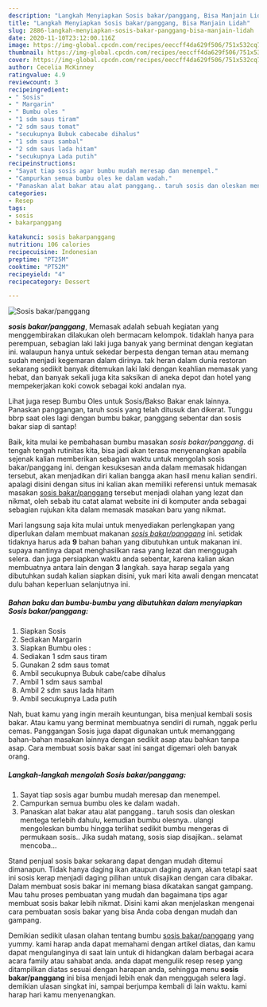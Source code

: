 ```yaml
---
description: "Langkah Menyiapkan Sosis bakar/panggang, Bisa Manjain Lidah"
title: "Langkah Menyiapkan Sosis bakar/panggang, Bisa Manjain Lidah"
slug: 2886-langkah-menyiapkan-sosis-bakar-panggang-bisa-manjain-lidah
date: 2020-11-10T23:12:00.116Z
image: https://img-global.cpcdn.com/recipes/eeccff4da629f506/751x532cq70/sosis-bakarpanggang-foto-resep-utama.jpg
thumbnail: https://img-global.cpcdn.com/recipes/eeccff4da629f506/751x532cq70/sosis-bakarpanggang-foto-resep-utama.jpg
cover: https://img-global.cpcdn.com/recipes/eeccff4da629f506/751x532cq70/sosis-bakarpanggang-foto-resep-utama.jpg
author: Cecelia McKinney
ratingvalue: 4.9
reviewcount: 3
recipeingredient:
- " Sosis"
- " Margarin"
- " Bumbu oles "
- "1 sdm saus tiram"
- "2 sdm saus tomat"
- "secukupnya Bubuk cabecabe dihalus"
- "1 sdm saus sambal"
- "2 sdm saus lada hitam"
- "secukupnya Lada putih"
recipeinstructions:
- "Sayat tiap sosis agar bumbu mudah meresap dan menempel."
- "Campurkan semua bumbu oles ke dalam wadah."
- "Panaskan alat bakar atau alat panggang.. taruh sosis dan oleskan mentega terlebih dahulu, kemudian bumbu olesnya.. ulangi mengoleskan bumbu hingga terlihat sedikit bumbu mengeras di permukaan sosis.. Jika sudah matang, sosis siap disajikan.. selamat mencoba..."
categories:
- Resep
tags:
- sosis
- bakarpanggang

katakunci: sosis bakarpanggang 
nutrition: 106 calories
recipecuisine: Indonesian
preptime: "PT25M"
cooktime: "PT52M"
recipeyield: "4"
recipecategory: Dessert

---
```



![Sosis bakar/panggang](https://img-global.cpcdn.com/recipes/eeccff4da629f506/751x532cq70/sosis-bakarpanggang-foto-resep-utama.jpg)

<b><i>sosis bakar/panggang</i></b>, Memasak adalah sebuah kegiatan yang menggembirakan dilakukan oleh bermacam kelompok. tidaklah hanya para perempuan, sebagian laki laki juga banyak yang berminat dengan kegiatan ini. walaupun hanya untuk sekedar berpesta dengan teman atau memang sudah menjadi kegemaran dalam dirinya. tak heran dalam dunia restoran sekarang sedikit banyak ditemukan laki laki dengan keahlian memasak yang hebat, dan banyak sekali juga kita saksikan di aneka depot dan hotel yang mempekerjakan koki cowok sebagai koki andalan nya.

Lihat juga resep Bumbu Oles untuk Sosis/Bakso Bakar enak lainnya. Panaskan panggangan, taruh sosis yang telah ditusuk dan dikerat. Tunggu bbrp saat oles lagi dengan bumbu bakar, panggang sebentar dan sosis bakar siap di santap!

Baik, kita mulai ke pembahasan bumbu masakan <i>sosis bakar/panggang</i>. di tengah tengah rutinitas kita, bisa jadi akan terasa menyenangkan apabila sejenak kalian memberikan sebagian waktu untuk mengolah sosis bakar/panggang ini. dengan kesuksesan anda dalam memasak hidangan tersebut, akan menjadikan diri kalian bangga akan hasil menu kalian sendiri. apalagi disini dengan situs ini kalian akan memiliki referensi untuk memasak masakan <u>sosis bakar/panggang</u> tersebut menjadi olahan yang lezat dan nikmat, oleh sebab itu catat alamat website ini di komputer anda sebagai sebagian rujukan kita dalam memasak masakan baru yang nikmat.


Mari langsung saja kita mulai untuk menyediakan perlengkapan yang diperlukan dalam membuat makanan <u><i>sosis bakar/panggang</i></u> ini. setidak tidaknya harus ada <b>9</b> bahan bahan yang dibutuhkan untuk makanan ini. supaya nantinya dapat menghasilkan rasa yang lezat dan menggugah selera. dan juga persiapkan waktu anda sebentar, karena kalian akan membuatnya antara lain dengan <b>3</b> langkah. saya harap segala yang dibutuhkan sudah kalian siapkan disini, yuk mari kita awali dengan mencatat dulu bahan keperluan selanjutnya ini.

<!--inarticleads1-->

##### Bahan baku dan bumbu-bumbu yang dibutuhkan dalam menyiapkan Sosis bakar/panggang:

1. Siapkan  Sosis
1. Sediakan  Margarin
1. Siapkan  Bumbu oles :
1. Sediakan 1 sdm saus tiram
1. Gunakan 2 sdm saus tomat
1. Ambil secukupnya Bubuk cabe/cabe dihalus
1. Ambil 1 sdm saus sambal
1. Ambil 2 sdm saus lada hitam
1. Ambil secukupnya Lada putih


Nah, buat kamu yang ingin meraih keuntungan, bisa menjual kembali sosis bakar. Atau kamu yang berminat membuatnya sendiri di rumah, nggak perlu cemas. Panggangan Sosis juga dapat digunakan untuk memanggang bahan-bahan masakan lainnya dengan sedikit asap atau bahkan tanpa asap. Cara membuat sosis bakar saat ini sangat digemari oleh banyak orang. 

<!--inarticleads2-->

##### Langkah-langkah mengolah Sosis bakar/panggang:

1. Sayat tiap sosis agar bumbu mudah meresap dan menempel.
1. Campurkan semua bumbu oles ke dalam wadah.
1. Panaskan alat bakar atau alat panggang.. taruh sosis dan oleskan mentega terlebih dahulu, kemudian bumbu olesnya.. ulangi mengoleskan bumbu hingga terlihat sedikit bumbu mengeras di permukaan sosis.. Jika sudah matang, sosis siap disajikan.. selamat mencoba...


Stand penjual sosis bakar sekarang dapat dengan mudah ditemui dimanapun. Tidak hanya daging ikan ataupun daging ayam, akan tetapi saat ini sosis kerap menjadi daging pilihan untuk disajikan dengan cara dibakar. Dalam membuat sosis bakar ini memang biasa dikatakan sangat gampang. Mau tahu proses pembuatan yang mudah dan bagaimana tips agar membuat sosis bakar lebih nikmat. Disini kami akan menjelaskan mengenai cara pembuatan sosis bakar yang bisa Anda coba dengan mudah dan gampang. 

Demikian sedikit ulasan olahan tentang bumbu <u>sosis bakar/panggang</u> yang yummy. kami harap anda dapat memahami dengan artikel diatas, dan kamu dapat mengulanginya di saat lain untuk di hidangkan dalam berbagai acara acara family atau sahabat anda. anda dapat mengulik resep resep yang ditampilkan diatas sesuai dengan harapan anda, sehingga menu <b>sosis bakar/panggang</b> ini bisa menjadi lebih enak dan menggugah selera lagi. demikian ulasan singkat ini, sampai berjumpa kembali di lain waktu. kami harap hari kamu menyenangkan.
